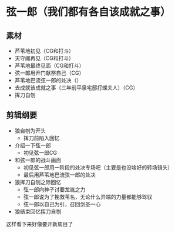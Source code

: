# 弦一郎（我们都有各自该成就之事）
## 素材

- 芦苇地初见（CG和打斗）
- 天守阁再见（CG和打斗）
- 芦苇地最终见面（CG和打斗）
- 弦一郎用开门献祭自己（CG）
- 芦苇地巴流弦一郎的处决（）
- 去成就该成就之事（三年前平泉宅邸打蝶夫人）（CG）
- 挥刀自刎
## 剪辑纲要
* 狼自刎为开头
	* 挥刀前陷入回忆
* 介绍一下弦一郎
	* 初见弦一郎CG
* 和弦一郎的战斗画面
	* 初见弦一郎用一阶段的处决专场吧（主要是也没啥好的转场镜头）
	* 最后用芦苇地巴流弦一郎的处决
* 狼挥刀自刎之际回忆
	* 弦一郎向神子讨要龙胤之力
	* 弦一郎说为了挽救苇名，无论什么异端的力量都能够驾驭
	* 弦一郎以自己为引，召回剑圣一心
* 狼结束回忆挥刀自刎

这样看下来好像要开新周目了
<!--stackedit_data:
eyJoaXN0b3J5IjpbLTExNzU5NzQyNDddfQ==
-->